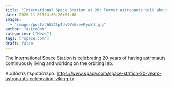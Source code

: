 ```yaml
---
title: "International Space Station at 20: Former astronauts talk about living and working in space"
date: 2020-11-01T14:06:28+01:00
images:
  - "images/post/JhU5Ctp4UvQYm6revPywXU.jpg"
author: "AstroBot"
categories: ["News"]
tags: ["space.com"]
draft: false
---
```


The International Space Station is celebrating 20 years of having astronauts continuously living and working on the orbiting lab. 

Διαβάστε περισσότερα: https://www.space.com/space-station-20-years-astronauts-celebration-viking-tv

